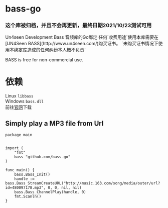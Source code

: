 # bass-go
<h3>这个库被归档，并且不会再更新，最终日期2021/10/23测试可用</h3>
Un4seen Development Bass 音频库的Go绑定  
任何`收费用途`使用本库需要在[UN4Seen BASS](http://www.un4seen.com/)购买证书。  
`未购买证书情况下使用本绑定库造成的任何纠纷本人概不负责`

BASS is free for non-commercial use. 

# 依赖
Linux `libbass`  
Windows `bass.dll`  
前往[官网](http://www.un4seen.com/bass.html)下载

## Simply play a MP3 file from Url
```
package main


import (
	"fmt"
	bass "github.com/bass-go"
)

func main() {
	bass.Bass_Init()
	handle := bass.Bass_StreamCreateURL("http://music.163.com/song/media/outer/url?id=480097178.mp3", 0, 0, nil, nil)
	bass.Bass_ChannelPlay(handle, 0)
	fmt.Scanln()
}
```
